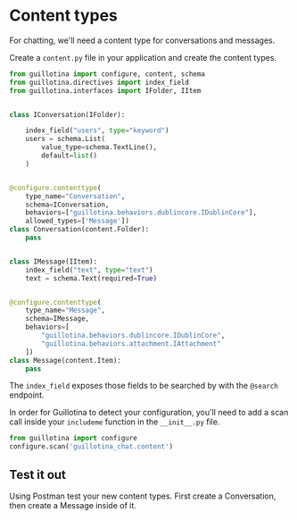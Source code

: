 # Content types

For chatting, we'll need a content type for conversations and messages.

Create a `content.py` file in your application and create the content types.

```python
from guillotina import configure, content, schema
from guillotina.directives import index_field
from guillotina.interfaces import IFolder, IItem


class IConversation(IFolder):

    index_field("users", type="keyword")
    users = schema.List(
        value_type=schema.TextLine(),
        default=list()
    )


@configure.contenttype(
    type_name="Conversation",
    schema=IConversation,
    behaviors=["guillotina.behaviors.dublincore.IDublinCore"],
    allowed_types=['Message'])
class Conversation(content.Folder):
    pass


class IMessage(IItem):
    index_field("text", type="text")
    text = schema.Text(required=True)


@configure.contenttype(
    type_name="Message",
    schema=IMessage,
    behaviors=[
        "guillotina.behaviors.dublincore.IDublinCore",
        "guillotina.behaviors.attachment.IAttachment"
    ])
class Message(content.Item):
    pass
```

The `index_field` exposes those fields to be searched by with the `@search` endpoint.

In order for Guillotina to detect your configuration, you'll need to add
a scan call inside your `includeme` function in the `__init__.py` file.


```python
from guillotina import configure
configure.scan('guillotina_chat.content')
```


## Test it out

Using Postman test your new content types. First create a Conversation, then create a Message inside of it.
